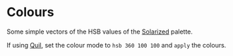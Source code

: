 # Colours

Some simple vectors of the HSB values of the [Solarized](https://ethanschoonover.com/solarized/) palette.

If using [Quil](http://www.quil.info/), set the colour mode to `hsb 360 100 100` and `apply` the colours.
